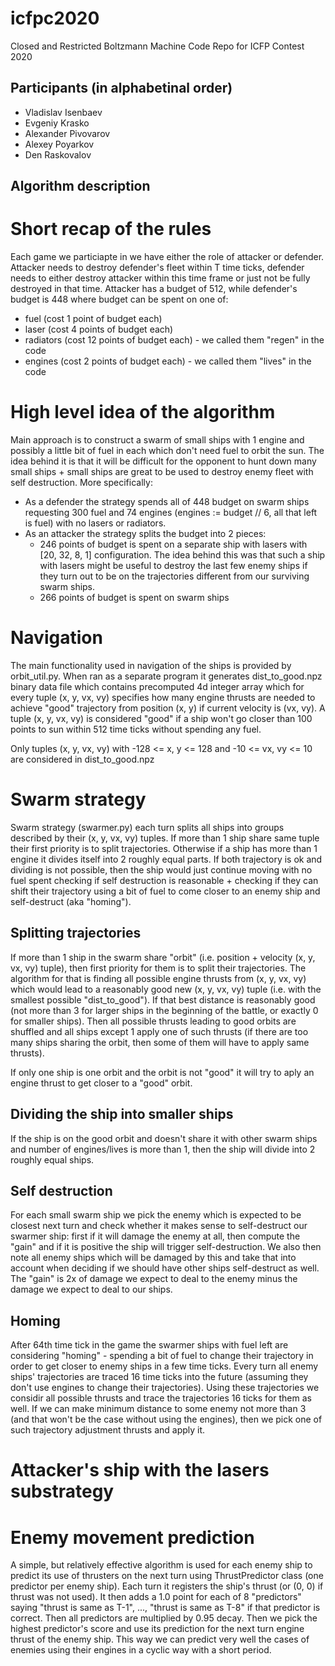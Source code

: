 # icfpc2020
Closed and Restricted Boltzmann Machine Code Repo for ICFP Contest 2020

## Participants (in alphabetinal order)

- Vladislav Isenbaev
- Evgeniy Krasko
- Alexander Pivovarov
- Alexey Poyarkov
- Den Raskovalov

## Algorithm description

# Short recap of the rules

Each game we particiapte in we have either the role of attacker or defender. Attacker needs to destroy defender's fleet within T time ticks, defender needs to either destroy attacker within this time frame or just not be fully destroyed in that time. Attacker has a budget of 512, while defender's budget is 448 where budget can be spent on one of:

- fuel (cost 1 point of budget each)
- laser (cost 4 points of budget each)
- radiators (cost 12 points of budget each) - we called them "regen" in the code
- engines (cost 2 points of budget each) - we called them "lives" in the code

# High level idea of the algorithm

Main approach is to construct a swarm of small ships with 1 engine and possibly a little bit of fuel in each which don't need fuel to orbit the sun. The idea behind it is that it will be difficult for the opponent to hunt down many small ships + small ships are great to be used to destroy enemy fleet with self destruction. More specifically:

- As a defender the strategy spends all of 448 budget on swarm ships requesting 300 fuel and 74 engines (engines := budget // 6, all that left is fuel) with no lasers or radiators.
- As an attacker the strategy splits the budget into 2 pieces:
  - 246 points of budget is spent on a separate ship with lasers with [20, 32, 8, 1] configuration. The idea behind this was that such a ship with lasers might be useful to destroy the last few enemy ships if they turn out to be on the trajectories different from our surviving swarm ships.
  - 266 points of budget is spent on swarm ships

# Navigation

The main functionality used in navigation of the ships is provided by orbit_util.py. When ran as a separate program it generates dist_to_good.npz binary data file which contains precomputed 4d integer array which for every tuple (x, y, vx, vy) specifies how many engine thrusts are needed to achieve "good" trajectory from position (x, y) if current velocity is (vx, vy). A tuple (x, y, vx, vy) is considered "good" if a ship won't go closer than 100 points to sun within 512 time ticks without spending any fuel.

Only tuples (x, y, vx, vy) with -128 <= x, y <= 128 and -10 <= vx, vy <= 10 are considered in dist_to_good.npz 

# Swarm strategy

Swarm strategy (swarmer.py) each turn splits all ships into groups described by their (x, y, vx, vy) tuples. If more than 1 ship share same tuple their first priority is to split trajectories. Otherwise if a ship has more than 1 engine it divides itself into 2 roughly equal parts. If both trajectory is ok and dividing is not possible, then the ship would just continue moving with no fuel spent checking if self destruction is reasonable + checking if they can shift their trajectory using a bit of fuel to come closer to an enemy ship and self-destruct (aka "homing").

## Splitting trajectories

If more than 1 ship in the swarm share "orbit" (i.e. position + velocity (x, y, vx, vy) tuple), then first priority for them is to split their trajectories. The algorithm for that is finding all possible engine thrusts from (x, y, vx, vy) which would lead to a reasonably good new (x, y, vx, vy) tuple (i.e. with the smallest possible "dist_to_good"). If that best distance is reasonably good (not more than 3 for larger ships in the beginning of the battle, or exactly 0 for smaller ships). Then all possible thrusts leading to good orbits are shuffled and all ships except 1 apply one of such thrusts (if there are too many ships sharing the orbit, then some of them will have to apply same thrusts).

If only one ship is one orbit and the orbit is not "good" it will try to aply an engine thrust to get closer to a "good" orbit.

## Dividing the ship into smaller ships

If the ship is on the good orbit and doesn't share it with other swarm ships and number of engines/lives is more than 1, then the ship will divide into 2 roughly equal ships.

## Self destruction

For each small swarm ship we pick the enemy which is expected to be closest next turn and check whether it makes sense to self-destruct our swarmer ship: first if it will damage the enemy at all, then  compute the "gain" and if it is positive the ship will trigger self-destruction. We also then note all enemy ships which will be damaged by this and take that into account when deciding if we should have other ships self-destruct as well. The "gain" is 2x of damage we expect to deal to the enemy minus the damage we expect to deal to our ships.

## Homing

After 64th time tick in the game the swarmer ships with fuel left are considering "homing" - spending a bit of fuel to change their trajectory in order to get closer to enemy ships in a few time ticks. Every turn all enemy ships' trajectories are traced 16 time ticks into the future (assuming they don't use engines to change their trajectories). Using these trajectories we considir all possible thrusts and trace the trajectories 16 ticks for them as well. If we can make minimum distance to some enemy not more than 3 (and that won't be the case without using the engines), then we pick one of such trajectory adjustment thrusts and apply it.

# Attacker's ship with the lasers substrategy

# Enemy movement prediction

A simple, but relatively effective algorithm is used for each enemy ship to predict its use of thrusters on the next turn using ThrustPredictor class (one predictor per enemy ship). Each turn it registers the ship's thrust (or (0, 0) if thrust was not used). It then adds a 1.0 point for each of 8 "predictors" saying "thrust is same as T-1", ..., "thrust is same as T-8" if that predictor is correct. Then all predictors are multiplied by 0.95 decay. Then we pick the highest predictor's score and use its prediction for the next turn engine thrust of the enemy ship. This way we can predict very well the cases of enemies using their engines in a cyclic way with a short period.
